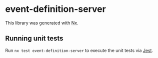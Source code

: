 # event-definition-server

This library was generated with [Nx](https://nx.dev).

## Running unit tests

Run `nx test event-definition-server` to execute the unit tests via [Jest](https://jestjs.io).
